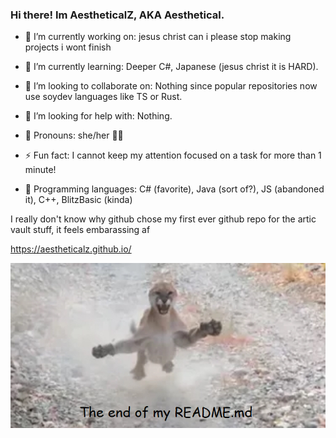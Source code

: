### Hi there! Im AestheticalZ, AKA Aesthetical.

- 🔭 I’m currently working on:
jesus christ can i please stop making projects i wont finish

- 🌱 I’m currently learning:
Deeper C#, Japanese (jesus christ it is HARD).

- 👯 I’m looking to collaborate on:
Nothing since popular repositories now use soydev languages like TS or Rust.

- 🤔 I’m looking for help with:
Nothing.

- 🚻 Pronouns:
she/her 🏳️‍⚧️

- ⚡ Fun fact:
I cannot keep my attention focused on a task for more than 1 minute!

- 💾 Programming languages:
C# (favorite), Java (sort of?), JS (abandoned it), C++, BlitzBasic (kinda)

I really don't know why github chose my first ever github repo for the artic vault stuff, it feels embarassing af

https://aestheticalz.github.io/

![plinkna](PLINKNAEND.PNG)
